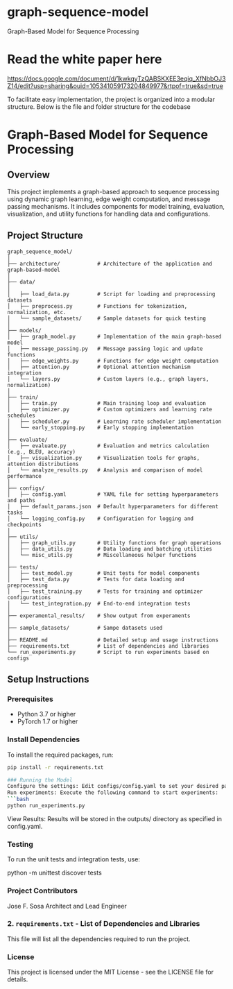 # graph-sequence-model
Graph-Based Model for Sequence Processing

# Read the white paper here
https://docs.google.com/document/d/1kwkqyTzQABSKXEE3eqiq_XfNbbOJ3Z14/edit?usp=sharing&ouid=105341059173204849977&rtpof=true&sd=true

To facilitate easy implementation, the project is organized into a modular structure. Below is the file and folder structure for the codebase
# Graph-Based Model for Sequence Processing

## Overview
This project implements a graph-based approach to sequence processing using dynamic graph learning, edge weight computation, and message passing mechanisms. It includes components for model training, evaluation, visualization, and utility functions for handling data and configurations.

## Project Structure
```
graph_sequence_model/
│
├── architecture/            # Architecture of the application and graph-based-model 
│
├── data/
│
│   ├── load_data.py         # Script for loading and preprocessing datasets
│   ├── preprocess.py        # Functions for tokenization, normalization, etc.
│   └── sample_datasets/     # Sample datasets for quick testing
│
├── models/
│   ├── graph_model.py       # Implementation of the main graph-based model
│   ├── message_passing.py   # Message passing logic and update functions
│   ├── edge_weights.py      # Functions for edge weight computation
│   ├── attention.py         # Optional attention mechanism integration
│   └── layers.py            # Custom layers (e.g., graph layers, normalization)
│
├── train/
│   ├── train.py             # Main training loop and evaluation
│   ├── optimizer.py         # Custom optimizers and learning rate schedules
│   ├── scheduler.py         # Learning rate scheduler implementation
│   └── early_stopping.py    # Early stopping implementation
│
├── evaluate/
│   ├── evaluate.py          # Evaluation and metrics calculation (e.g., BLEU, accuracy)
│   ├── visualization.py     # Visualization tools for graphs, attention distributions
│   └── analyze_results.py   # Analysis and comparison of model performance
│
├── configs/
│   ├── config.yaml          # YAML file for setting hyperparameters and paths
│   ├── default_params.json  # Default hyperparameters for different tasks
│   └── logging_config.py    # Configuration for logging and checkpoints
│
├── utils/
│   ├── graph_utils.py       # Utility functions for graph operations
│   ├── data_utils.py        # Data loading and batching utilities
│   └── misc_utils.py        # Miscellaneous helper functions
│
├── tests/
│   ├── test_model.py        # Unit tests for model components
│   ├── test_data.py         # Tests for data loading and preprocessing
│   ├── test_training.py     # Tests for training and optimizer configurations
│   └── test_integration.py  # End-to-end integration tests
│
├── experamental_results/    # Show output from experaments 
│
├── sample_datasets/         # Sampe datasets used 
│
├── README.md                # Detailed setup and usage instructions
├── requirements.txt         # List of dependencies and libraries
└── run_experiments.py       # Script to run experiments based on configs
```

## Setup Instructions

### Prerequisites
- Python 3.7 or higher
- PyTorch 1.7 or higher

### Install Dependencies
To install the required packages, run:
```bash
pip install -r requirements.txt

### Running the Model
Configure the settings: Edit configs/config.yaml to set your desired parameters and paths.
Run experiments: Execute the following command to start experiments:
```bash
python run_experiments.py
```
View Results: Results will be stored in the outputs/ directory as specified in config.yaml.

### Testing
To run the unit tests and integration tests, use:

python -m unittest discover tests

### Project Contributors
Jose F. Sosa Architect and Lead Engineer

### **2. `requirements.txt` - List of Dependencies and Libraries**

This file will list all the dependencies required to run the project.

### License
This project is licensed under the MIT License - see the LICENSE file for details.
